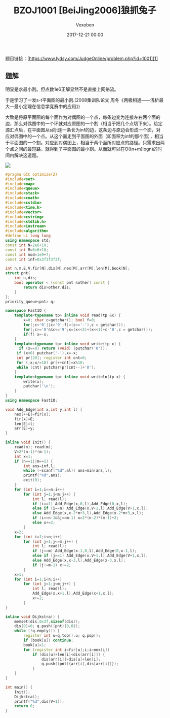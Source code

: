 ﻿---
layout: post
title: BZOJ1001 [BeiJing2006]狼抓兔子
date: 2017-12-21 00:00
categories: training
tags: 网络流 平面图
img: https://vexoben.github.io/assets/images/Blog/2017-12-21-BZOJ1001-[BeiJing2006]狼抓兔子.JPG
author: Vexoben
---

题目链接：[https://www.lydsy.com/JudgeOnline/problem.php?id=1001][1]

## **题解**

明显是求最小割。但点数1e6正解显然不是直接上网络流。

于是学习了一发s-t平面图的最小割.(2008集训队论文 周冬《两极相通——浅析最大—最小定理在信息学竞赛中的应用》)

大致是将原平面图的每个面作为对偶图的一个点，每条边变为连接左右两个面的边，那么对偶图中的一个环就对应原图的一个割（相当于把几个点切下来）。给定源汇点后，在平面图从s向t连一条长为inf的边，这条边与原边会形成一个面，对应对偶图中的一个点。从这个面走到平面图的外面（即面积为inf的那个面），相当于平面图的一个割。对应到对偶图上，相当于两个面所对应点的路径。只需求出两个点之间的最短路，就得到了平面图的最小割。从而就可以在O((n+m)logn)的时间内解决这道题。

![][2]

```cpp
#pragma GCC optimize(2)
#include<set>
#include<map>
#include<queue>
#include<stack>
#include<cmath>
#include<cstdio>
#include<time.h>
#include<vector>
#include<cstring>
#include<stdlib.h>
#include<iostream>
#include<algorithm>
#define LL long long
using namespace std;
const int N=2e6+10;
const int M=6e6+10;
const int mod=1e9+7;
const int inf=0x3f3f3f3f;

int n,m,E,V,fir[N],dis[N],nex[M],arr[M],len[M],book[N];
struct pnt{
	int u,dis;
	bool operator < (const pnt &other) const {
		return dis>other.dis;
	}
};
priority_queue<pnt> q;

namespace FastIO {
	template<typename tp> inline void read(tp &x) {
		x=0; char c=getchar(); bool f=0;
		for(;c<'0'||c>'9';f|=(c=='-'),c = getchar());
		for(;c>='0'&&c<='9';x=(x<<3)+(x<<1)+c-'0',c = getchar());
		if(f) x=-x;
	}
	template<typename tp> inline void write(tp x) {
	  if (x==0) return (void) (putchar('0'));
     if (x<0) putchar('-'),x=-x;
     int pr[20]; register int cnt=0;
     for (;x;x/=10) pr[++cnt]=x%10;
     while (cnt) putchar(pr[cnt--]+'0');
	}
	template<typename tp> inline void writeln(tp x) {
		write(x);
		putchar('\n');
	}
}
using namespace FastIO;

void Add_Edge(int x,int y,int l) {
	nex[++E]=fir[x];
	fir[x]=E;
	len[E]=l;
	arr[E]=y;
}

inline void Init() {
	read(n); read(m);
	V=2*(n-1)*(m-1);
	int x=1;
	if (n==1||m==1) {
		int ans=inf,l;
		while (~scanf("%d",&l)) ans=min(ans,l);
		printf("%d",ans);
		exit(0);
	}
	for (int i=1;i<=n;i++)
		for (int j=1;j<m;j++) {
			int l; read(l);
			if (i==1) Add_Edge(x,0,l),Add_Edge(0,x,l);
			else if (i==n) Add_Edge(x,V+1,l),Add_Edge(V+1,x,l);
			else Add_Edge(x,x-2*m+3,l),Add_Edge(x-2*m+3,x,l);
			if (i==n-1&&j==m-1) x=2*(n-2)*(m-1)+2;
			else x+=2;
		}
	x=2;
	for (int i=1;i<n;i++)
		for (int j=1;j<=m;j++) {
			int l; read(l);
			if (j==m) Add_Edge(x-1,0,l),Add_Edge(0,x-1,l);
			else if (j==1) Add_Edge(x,V+1,l),Add_Edge(V+1,x,l);
			else Add_Edge(x,x-3,l),Add_Edge(x-3,x,l);
			if (j!=m-1) x+=2;
		}
	x=1;
	for (int i=1;i<n;i++)
		for (int j=1;j<m;j++) {
			int l; read(l);
			Add_Edge(x,x+1,l),Add_Edge(x+1,x,l);
			x+=2;
		}
}

inline void Dijkstra() {
	memset(dis,0x3f,sizeof(dis));
	dis[0]=0; q.push((pnt){0,0});
	while (!q.empty()) {
		register int u=q.top().u; q.pop();
		if (book[u]) continue;
		book[u]=1;
		for (register int i=fir[u];i;i=nex[i])
			if (dis[u]+len[i]<dis[arr[i]]) {
				dis[arr[i]]=dis[u]+len[i];
				q.push((pnt){arr[i],dis[arr[i]]});
			}
	}
}

int main() {
	Init();
	Dijkstra();
	printf("%d",dis[V+1]);
	return 0;
}
```


  [1]: https://www.lydsy.com/JudgeOnline/problem.php?id=1001
  [2]: https://vexoben.github.io/assets/images/Blog/2017-12-21-BZOJ1001-%5BBeiJing2006%5D%E7%8B%BC%E6%8A%93%E5%85%94%E5%AD%90%282%29.jpg